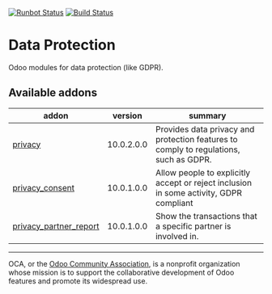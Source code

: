 [![Runbot Status](https://runbot.odoo-community.org/runbot/badge/flat/263/10.0.svg)](https://runbot.odoo-community.org/runbot/repo/github-com-oca-data-protection-263)
[![Build Status](https://travis-ci.org/OCA/data-protection.svg?branch=10.0)](https://travis-ci.org/OCA/data-protection)

# Data Protection

Odoo modules for data protection (like GDPR).

[//]: # (addons)

Available addons
----------------
addon | version | summary
--- | --- | ---
[privacy](privacy/) | 10.0.2.0.0 | Provides data privacy and protection features to comply to regulations, such as GDPR.
[privacy_consent](privacy_consent/) | 10.0.1.0.0 | Allow people to explicitly accept or reject inclusion in some activity, GDPR compliant
[privacy_partner_report](privacy_partner_report/) | 10.0.1.0.0 | Show the transactions that a specific partner is involved in.

[//]: # (end addons)

----

OCA, or the [Odoo Community Association](http://odoo-community.org/), is a nonprofit organization whose
mission is to support the collaborative development of Odoo features and
promote its widespread use.
